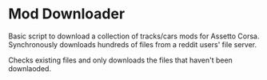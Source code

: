 # Mod Downloader

Basic script to download a collection of tracks/cars mods for Assetto Corsa. 
Synchronously downloads hundreds of files from a reddit users' file server.

Checks existing files and only downloads the files that haven't been downlaoded.
